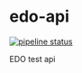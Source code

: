 # edo-api
[![pipeline status](https://gitlab.com/bokjo/edo-api/badges/master/pipeline.svg)](https://gitlab.com/bokjo/edo-api/commits/master)

EDO test api